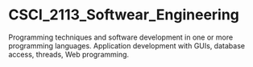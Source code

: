 # CSCI_2113_Softwear_Engineering
Programming techniques and software development in one or more programming languages. Application development with GUIs, database access, threads, Web programming.
